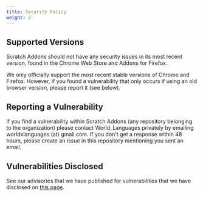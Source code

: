 ```yaml
---
title: Security Policy
weight: 2
---
```


## Supported Versions

Scratch Addons should not have any security issues in its most recent version, found in the Chrome Web Store and Addons for Firefox.

We only officially support the most recent stable versions of Chrome and Firefox. However, if you found a vulnerability that only occurs if using an old browser version, please report it (see below).

## Reporting a Vulnerability

If you find a vulnerability within Scratch Addons (any repository belonging to the organization) please contact World_Languages privately by emailing worldxlanguages (at) gmail.com. If you don't get a response within 48 hours, please create an issue in this repository mentioning you sent an email.

## Vulnerabilities Disclosed

See our advisories that we have published for vulnerabilities that we have disclosed on [this page](https://github.com/ScratchAddons/ScratchAddons/security/advisories?state=published).
